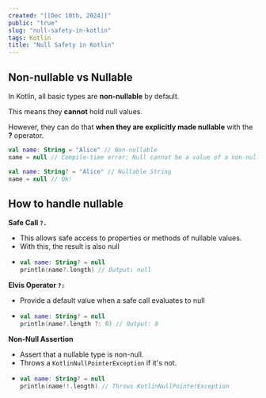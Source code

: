 ```yaml
---
created: "[[Dec 10th, 2024]]"
public: "true"
slug: "null-safety-in-kotlin"
tags: Kotlin
title: "Null Safety in Kotlin"
---
```


## Non-nullable vs Nullable

In Kotlin, all basic types are **non-nullable** by default.

This means they **cannot** hold null values.

However, they can do that **when they are explicitly made nullable** with the **?** operator.


```kotlin
val name: String = "Alice" // Non-nullable
name = null // Compile-time error: Null cannot be a value of a non-null type String

val name: String? = "Alice" // Nullable String
name = null // Ok!
```


## How to handle nullable

**Safe Call `?.`**
- This allows safe access to properties or methods of nullable values.
- With this, the result is also null
- ```kotlin
  val name: String? = null
  println(name?.length) // Output: null
  ```

**Elvis Operator `?:`**
- Provide a default value when a safe call evaluates to null
- ```kotlin
  val name: String? = null
  println(name?.length ?: 0) // Output: 0
  ```

**Non-Null Assertion**
- Assert that a nullable type is non-null.
- Throws a `KotlinNullPointerException` if it's not.
- ```kotlin
  val name: String? = null
  println(name!!.length) // Throws KotlinNullPointerException
  ```